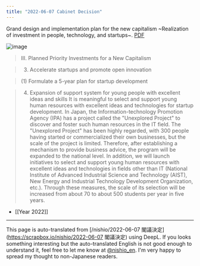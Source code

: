 ```yaml
---
title: "2022-06-07 Cabinet Decision"
---
```


Grand design and implementation plan for the new capitalism
~Realization of investment in people, technology, and startups~.
[PDF](https://www.cas.go.jp/jp/seisaku/atarashii_sihonsyugi/pdf/ap2022.pdf)

![image](https://scrapbox.io/files/645e30268c27a3001bc61ba8.png)

>  III. Planned Priority Investments for a New Capitalism

> 3. Accelerate startups and promote open innovation

> (1) Formulate a 5-year plan for startup development

> 4) Expansion of support system for young people with excellent ideas and skills
>  It is meaningful to select and support young human resources with excellent ideas and technologies for startup development. In Japan, the Information-technology Promotion Agency (IPA) has a project called the "Unexplored Project" to discover and foster such human resources in the IT field. The "Unexplored Project" has been highly regarded, with 300 people having started or commercialized their own businesses, but the scale of the project is limited. Therefore, after establishing a mechanism to provide business advice, the program will be expanded to the national level.
>  In addition, we will launch initiatives to select and support young human resources with excellent ideas and technologies in fields other than IT (National Institute of Advanced Industrial Science and Technology (AIST), New Energy and Industrial Technology Development Organization, etc.).
>  Through these measures, the scale of its selection will be increased from about 70 to about 500 students per year in five years.

- [[Year 2022]]

---
This page is auto-translated from [/nishio/2022-06-07 閣議決定](https://scrapbox.io/nishio/2022-06-07 閣議決定) using DeepL. If you looks something interesting but the auto-translated English is not good enough to understand it, feel free to let me know at [@nishio_en](https://twitter.com/nishio_en). I'm very happy to spread my thought to non-Japanese readers.